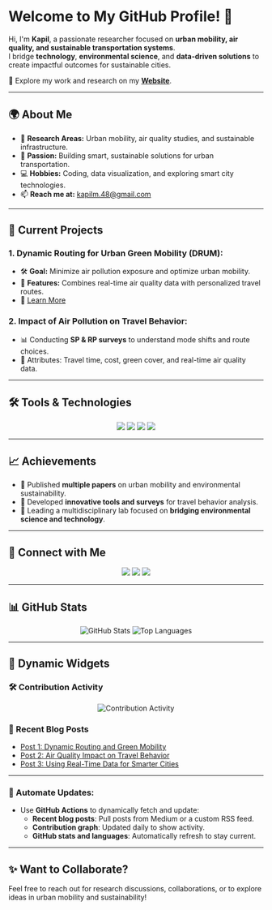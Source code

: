 # Welcome to My GitHub Profile! 👋

Hi, I'm **Kapil**, a passionate researcher focused on **urban mobility, air quality, and sustainable transportation systems**.  
I bridge **technology**, **environmental science**, and **data-driven solutions** to create impactful outcomes for sustainable cities.  

🌟 Explore my work and research on my **[Website](https://sites.google.com/view/kapil-lab/home)**.

---

## 🌍 About Me

- 🔬 **Research Areas:** Urban mobility, air quality studies, and sustainable infrastructure.
- 🌱 **Passion:** Building smart, sustainable solutions for urban transportation.
- 💻 **Hobbies:** Coding, data visualization, and exploring smart city technologies.
- 📫 **Reach me at:** [kapilm.48@gmail.com](mailto:kapilm.48@gmail.com)

---

## 🚀 Current Projects
### **1. Dynamic Routing for Urban Green Mobility (DRUM):**
- 🛠️ **Goal:** Minimize air pollution exposure and optimize urban mobility.
- 🌿 **Features:** Combines real-time air quality data with personalized travel routes.
- 📖 [Learn More](https://sites.google.com/view/kapil-lab/projects)

### **2. Impact of Air Pollution on Travel Behavior:**
- 📊 Conducting **SP & RP surveys** to understand mode shifts and route choices.
- 🌟 Attributes: Travel time, cost, green cover, and real-time air quality data.

---

## 🛠️ Tools & Technologies
<div align="center">
  <img src="https://img.shields.io/badge/-Python-3776AB?style=flat-square&logo=python&logoColor=white" />
  <img src="https://img.shields.io/badge/-R-276DC3?style=flat-square&logo=r&logoColor=white" />
  <img src="https://img.shields.io/badge/-JavaScript-F7DF1E?style=flat-square&logo=javascript&logoColor=black" />
  <img src="https://img.shields.io/badge/-Git-F05032?style=flat-square&logo=git&logoColor=white" />
</div>

---

## 📈 Achievements
- 📝 Published **multiple papers** on urban mobility and environmental sustainability.
- 🔧 Developed **innovative tools and surveys** for travel behavior analysis.
- 🌟 Leading a multidisciplinary lab focused on **bridging environmental science and technology**.

---

## 🔗 Connect with Me
<div align="center">
  <a href="https://www.linkedin.com/in/kapilmeena/"><img src="https://img.shields.io/badge/-LinkedIn-blue?style=flat-square&logo=linkedin"></a>
  <a href="https://sites.google.com/view/kapil-lab/home"><img src="https://img.shields.io/badge/-Website-green?style=flat-square&logo=firefox"></a>
  <a href="mailto:kapilm.48@gmail.com"><img src="https://img.shields.io/badge/-Email-red?style=flat-square&logo=gmail"></a>
</div>

---

## 📊 GitHub Stats
<div align="center">
  <img src="https://github-readme-stats.vercel.app/api?username=kapil2020&show_icons=true&theme=radical" alt="GitHub Stats" />
  <img src="https://github-readme-stats.vercel.app/api/top-langs/?username=kapil2020&layout=compact&theme=radical" alt="Top Languages" />
</div>

---

## 🌟 Dynamic Widgets
### 🛠️ Contribution Activity
<div align="center">
  <img src="https://github-readme-activity-graph.vercel.app/graph?username=kapil2020&theme=react-dark" alt="Contribution Activity" />
</div>

### 🌟 Recent Blog Posts
<!-- BLOG-POST-LIST:START -->
- [Post 1: Dynamic Routing and Green Mobility](#)
- [Post 2: Air Quality Impact on Travel Behavior](#)
- [Post 3: Using Real-Time Data for Smarter Cities](#)
<!-- BLOG-POST-LIST:END -->

---

### 🚀 Automate Updates:
- Use **GitHub Actions** to dynamically fetch and update:
  - **Recent blog posts**: Pull posts from Medium or a custom RSS feed.
  - **Contribution graph**: Updated daily to show activity.
  - **GitHub stats and languages**: Automatically refresh to stay current.

---

## ✨ Want to Collaborate?
Feel free to reach out for research discussions, collaborations, or to explore ideas in urban mobility and sustainability!
